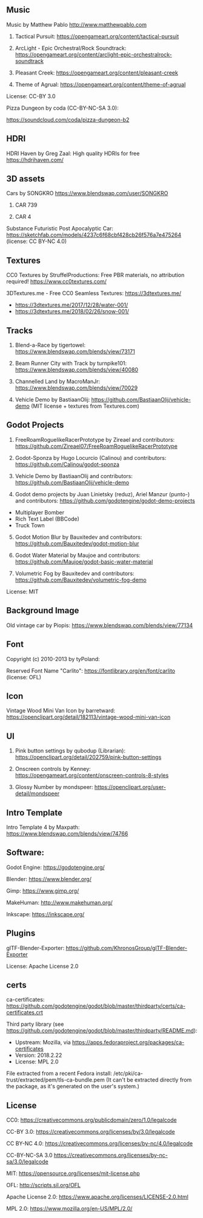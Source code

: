 ## Music

Music by Matthew Pablo
http://www.matthewpablo.com

1) Tactical Pursuit: https://opengameart.org/content/tactical-pursuit

2) ArcLight - Epic Orchestral/Rock Soundtrack: https://opengameart.org/content/arclight-epic-orchestralrock-soundtrack

3) Pleasant Creek: https://opengameart.org/content/pleasant-creek

4) Theme of Agrual: https://opengameart.org/content/theme-of-agrual

License: CC-BY 3.0

Pizza Dungeon by coda (CC-BY-NC-SA 3.0):

https://soundcloud.com/coda/pizza-dungeon-b2


## HDRI

HDRI Haven by Greg Zaal:
High quality HDRIs for free
https://hdrihaven.com/


## 3D assets

Cars by SONGKRO
https://www.blendswap.com/user/SONGKRO

1) CAR 739

2) CAR 4


Substance Futuristic Post Apocalyptic Car: https://sketchfab.com/models/4237c6f68cbf428cb26f576a7e475264 (license: CC BY-NC 4.0)


## Textures

CC0 Textures by StruffelProductions:
Free PBR materials, no attribution required!
https://www.cc0textures.com/

3DTextures.me - Free CC0 Seamless Textures:
https://3dtextures.me/
- https://3dtextures.me/2017/12/28/water-001/
- https://3dtextures.me/2018/02/26/snow-001/

## Tracks

1) Blend-a-Race by tigertowel:
https://www.blendswap.com/blends/view/73171

2) Beam Runner City with Track by turnpike101:
https://www.blendswap.com/blends/view/40080

3) Channelled Land by MacroManJr:
https://www.blendswap.com/blends/view/70029

4) Vehicle Demo by BastiaanOlij:
https://github.com/BastiaanOlij/vehicle-demo (MIT license + textures from Textures.com)


## Godot Projects

1) FreeRoamRoguelikeRacerPrototype by Zireael and contributors:
https://github.com/Zireael07/FreeRoamRoguelikeRacerPrototype


2) Godot-Sponza by Hugo Locurcio (Calinou) and contributors:
https://github.com/Calinou/godot-sponza

3) Vehicle Demo by BastiaanOlij and contributors:
https://github.com/BastiaanOlij/vehicle-demo

4) Godot demo projects by Juan Linietsky (reduz), Ariel Manzur (punto-) and contributors:
https://github.com/godotengine/godot-demo-projects
- Multiplayer Bomber
- Rich Text Label (BBCode)
- Truck Town

5) Godot Motion Blur by Bauxitedev and contributors:
https://github.com/Bauxitedev/godot-motion-blur

6) Godot Water Material by Maujoe and contributors:
https://github.com/Maujoe/godot-basic-water-material

7) Volumetric Fog by Bauxitedev and contributors:
https://github.com/Bauxitedev/volumetric-fog-demo


License: MIT


## Background Image

Old vintage car by Piopis:
https://www.blendswap.com/blends/view/77134


## Font

Copyright (c) 2010-2013 by tyPoland:

Reserved Font Name "Carlito": 
https://fontlibrary.org/en/font/carlito (license: OFL)


## Icon

Vintage Wood Mini Van Icon by barretward:
https://openclipart.org/detail/182113/vintage-wood-mini-van-icon


## UI

1) Pink button settings by qubodup (Librarian):
https://openclipart.org/detail/202759/pink-button-settings

2) Onscreen controls by Kenney:
https://opengameart.org/content/onscreen-controls-8-styles

3) Glossy Number by mondspeer:
https://openclipart.org/user-detail/mondspeer


## Intro Template

Intro Template 4 by Maxpath:
https://www.blendswap.com/blends/view/74766


## Software:

Godot Engine: https://godotengine.org/

Blender: https://www.blender.org/

Gimp: https://www.gimp.org/

MakeHuman: http://www.makehuman.org/

Inkscape: https://inkscape.org/


## Plugins
glTF-Blender-Exporter: https://github.com/KhronosGroup/glTF-Blender-Exporter

License: Apache License 2.0

## certs

ca-certificates: https://github.com/godotengine/godot/blob/master/thirdparty/certs/ca-certificates.crt

Third party library (see https://github.com/godotengine/godot/blob/master/thirdparty/README.md):

- Upstream: Mozilla, via https://apps.fedoraproject.org/packages/ca-certificates
- Version: 2018.2.22
- License: MPL 2.0

File extracted from a recent Fedora install:
/etc/pki/ca-trust/extracted/pem/tls-ca-bundle.pem
(It can't be extracted directly from the package,
as it's generated on the user's system.)

## License

CC0: https://creativecommons.org/publicdomain/zero/1.0/legalcode

CC-BY 3.0: https://creativecommons.org/licenses/by/3.0/legalcode

CC BY-NC 4.0: https://creativecommons.org/licenses/by-nc/4.0/legalcode

CC-BY-NC-SA 3.0
https://creativecommons.org/licenses/by-nc-sa/3.0/legalcode

MIT: https://opensource.org/licenses/mit-license.php

OFL: http://scripts.sil.org/OFL

Apache License 2.0: https://www.apache.org/licenses/LICENSE-2.0.html

MPL 2.0: https://www.mozilla.org/en-US/MPL/2.0/



